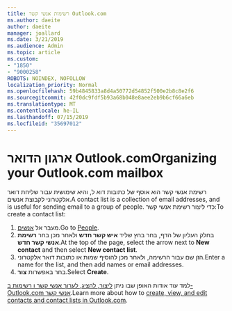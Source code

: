 ```yaml
---
title: רשימות אנשי קשר Outlook.com
ms.author: daeite
author: daeite
manager: joallard
ms.date: 3/21/2019
ms.audience: Admin
ms.topic: article
ms.custom:
- "1850"
- "9000258"
ROBOTS: NOINDEX, NOFOLLOW
localization_priority: Normal
ms.openlocfilehash: 59b4845833a8d4a50772d54852f500e2b8c8e2f6
ms.sourcegitcommit: 42f0dc9fdf5b93a68b048e8aee2eb9b6cf66a6eb
ms.translationtype: MT
ms.contentlocale: he-IL
ms.lasthandoff: 07/15/2019
ms.locfileid: "35697012"
---
```

# <a name="organizing-your-outlookcom-mailbox"></a><span data-ttu-id="7ea49-102">ארגון הדואר Outlook.com</span><span class="sxs-lookup"><span data-stu-id="7ea49-102">Organizing your Outlook.com mailbox</span></span>

<span data-ttu-id="7ea49-103">רשימת אנשי קשר הוא אוסף של כתובות דוא ל, והיא שימושית עבור שליחת דואר אלקטרוני לקבוצת אנשים.</span><span class="sxs-lookup"><span data-stu-id="7ea49-103">A contact list is a collection of email addresses, and is useful for sending email to a group of people.</span></span> <span data-ttu-id="7ea49-104">כדי ליצור רשימת אנשי קשר:</span><span class="sxs-lookup"><span data-stu-id="7ea49-104">To create a contact list:</span></span>

1. <span data-ttu-id="7ea49-105">מעבר אל [אנשים](https://outlook.live.com/people/).</span><span class="sxs-lookup"><span data-stu-id="7ea49-105">Go to [People](https://outlook.live.com/people/).</span></span>
1. <span data-ttu-id="7ea49-106">בחלק העליון של הדף, בחר בחץ שליד **איש קשר חדש** ולאחר מכן בחר **רשימת אנשי קשר חדש**.</span><span class="sxs-lookup"><span data-stu-id="7ea49-106">At the top of the page, select the arrow next to **New contact** and then select **New contact list**.</span></span>
1. <span data-ttu-id="7ea49-107">הזן שם עבור הרשימה, ולאחר מכן להוסיף שמות או כתובות דואר אלקטרוני.</span><span class="sxs-lookup"><span data-stu-id="7ea49-107">Enter a name for the list, and then add names or email addresses.</span></span>
1. <span data-ttu-id="7ea49-108">בחר באפשרות **צור**.</span><span class="sxs-lookup"><span data-stu-id="7ea49-108">Select **Create**.</span></span>

<span data-ttu-id="7ea49-109">למד עוד אודות האופן שבו ניתן [ליצור, להציג, לערוך אנשי קשר ו רשימות ב- Outlook.com אנשי קשר](https://support.office.com/article/5b909158-036e-4820-92f7-2a27f57b9f01?wt.mc_id=Office_Outlook_com_Alchemy).</span><span class="sxs-lookup"><span data-stu-id="7ea49-109">Learn more about how to [create, view, and edit contacts and contact lists in Outlook.com](https://support.office.com/article/5b909158-036e-4820-92f7-2a27f57b9f01?wt.mc_id=Office_Outlook_com_Alchemy).</span></span>